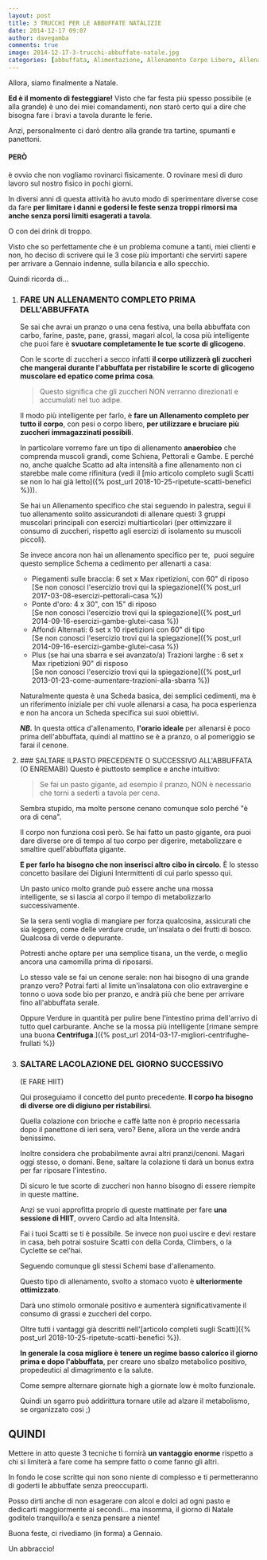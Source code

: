```yaml
---
layout: post
title: 3 TRUCCHI PER LE ABBUFFATE NATALIZIE
date: 2014-12-17 09:07
author: davegamba
comments: true
image: 2014-12-17-3-trucchi-abbuffate-natale.jpg
categories: [abbuffata, Alimentazione, Allenamento Corpo Libero, Allenamento dimagrante, associazioni alimentari, cenone, come mangiare, Dieta, digestione, Digiuno, Dimagrire, Dimagrire, ferie, feste, ingrassare, intermittente, natale, pasqua, sgarri, sgarro, vacanze]
---
```


Allora, siamo finalmente a Natale.

**Ed è il momento di festeggiare!** Visto che far festa più spesso possibile (e alla grande) è uno dei miei comandamenti, non starò certo qui a dire che bisogna fare i bravi a tavola durante le ferie.

Anzi, personalmente ci darò dentro alla grande tra tartine, spumanti e panettoni.

#### PERÒ

è ovvio che non vogliamo rovinarci fisicamente. O rovinare mesi di duro lavoro sul nostro fisico in pochi giorni.

In diversi anni di questa attività ho avuto modo di sperimentare diverse cose da fare **per limitare i danni e godersi le feste senza troppi rimorsi ma anche senza porsi limiti esagerati a tavola**.

O con dei drink di troppo.

Visto che so perfettamente che è un problema comune a tanti, miei clienti e non, ho deciso di scrivere qui le 3 cose più importanti che servirti sapere per arrivare a Gennaio indenne, sulla bilancia e allo specchio.

Quindi ricorda di...

1.	### FARE UN ALLENAMENTO COMPLETO PRIMA DELL'ABBUFFATA
	Se sai che avrai un pranzo o una cena festiva, una bella abbuffata con carbo, farine, paste, pane, grassi, magari alcol, la cosa più intelligente che puoi fare è **svuotare completamente le tue scorte di glicogeno**.
	
	Con le scorte di zuccheri a secco infatti **il corpo utilizzerà gli zuccheri che mangerai durante l'abbuffata per ristabilire le scorte di glicogeno muscolare ed epatico come prima cosa**.
	
	> Questo significa che gli zuccheri NON verranno direzionati e accumulati nel tuo adipe.
	
	Il modo più intelligente per farlo, è **fare un Allenamento completo per tutto il corpo**, con pesi o corpo libero, **per utilizzare e bruciare più zuccheri immagazzinati possibili**.
	
	In particolare vorremo fare un tipo di allenamento **anaerobico** che comprenda muscoli grandi, come Schiena, Pettorali e Gambe. E perché no, anche qualche Scatto ad alta intensità a fine allenamento non ci starebbe male come rifinitura (vedi il [mio articolo completo sugli Scatti se non lo hai già letto]({% post_url 2018-10-25-ripetute-scatti-benefici %})).
	
	Se hai un Allenamento specifico che stai seguendo in palestra, segui il tuo allenamento solito assicurandoti di allenare questi 3 gruppi muscolari principali con esercizi multiarticolari (per ottimizzare il consumo di zuccheri, rispetto agli esercizi di isolamento su muscoli piccoli).
	
	Se invece ancora non hai un allenamento specifico per te,  puoi seguire questo semplice Schema a cedimento per allenarti a casa:
	-	Piegamenti sulle braccia: 6 set x Max ripetizioni, con 60" di riposo
		[Se non conosci l'esercizio trovi qui la spiegazione]({% post_url 2017-03-08-esercizi-pettorali-casa %})
	-	Ponte d'oro: 4 x 30", con 15" di riposo  
		[Se non conosci l'esercizio trovi qui la spiegazione]({% post_url 2014-09-16-esercizi-gambe-glutei-casa %})
	-	Affondi Alternati: 6 set x 10 ripetizioni con 60" di tipo  
		[Se non conosci l'esercizio trovi qui la spiegazione]({% post_url 2014-09-16-esercizi-gambe-glutei-casa %})
	-	Plus (se hai una sbarra e sei avanzato/a) Trazioni larghe : 6 set x Max ripetizioni 90" di risposo  
		[Se non conosci l'esercizio trovi qui la spiegazione]({% post_url 2013-01-23-come-aumentare-trazioni-alla-sbarra %})

	Naturalmente questa è una Scheda basica, dei semplici cedimenti, ma è un riferimento iniziale per chi vuole allenarsi a casa, ha poca esperienza e non ha ancora un Scheda specifica sui suoi obiettivi.
	
	_**NB.**_ In questa ottica d'allenamento, **l'orario ideale** per allenarsi è poco prima dell'abbuffata, quindi al mattino se è a pranzo, o al pomeriggio se farai il cenone.
2.	### SALTARE ILPASTO PRECEDENTE O SUCCESSIVO ALL'ABBUFFATA (O ENREMABI)
	Questo è piuttosto semplice e anche intuitivo:
	
	> Se fai un pasto gigante, ad esempio il pranzo, NON è necessario che torni a sederti a tavola per cena.
	
	Sembra stupido, ma molte persone cenano comunque solo perché "è ora di cena".
	
	Il corpo non funziona così però. Se hai fatto un pasto gigante, ora puoi dare diverse ore di tempo al tuo corpo per digerire, metabolizzare e smaltire quell'abbuffata gigante.
	
	**E per farlo ha bisogno che non inserisci altro cibo in circolo**. È lo stesso concetto basilare dei Digiuni Intermittenti di cui parlo spesso qui.
	
	Un pasto unico molto grande può essere anche una mossa intelligente, se si lascia al corpo il tempo di metabolizzarlo successivamente.
	
	Se la sera senti voglia di mangiare per forza qualcosina, assicurati che sia leggero, come delle verdure crude, un'insalata o dei frutti di bosco. Qualcosa di verde o depurante.
	
	Potresti anche optare per una semplice tisana, un the verde, o meglio ancora una camomilla prima di riposarsi.
	
	Lo stesso vale se fai un cenone serale: non hai bisogno di una grande pranzo vero? Potrai farti al limite un'insalatona con olio extravergine e tonno o uova sode bio per pranzo, e andrà più che bene per arrivare fino all'abbuffata serale.
	
	Oppure Verdure in quantità per pulire bene l'intestino prima dell'arrivo di tutto quel carburante. Anche se la mossa più intelligente [rimane sempre una buona **Centrifuga**.]({% post_url 2014-03-17-migliori-centrifughe-frullati %})
3.	### SALTARE LACOLAZIONE DEL GIORNO SUCCESSIVO
	(E FARE HIIT)
	
	Qui proseguiamo il concetto del punto precedente. **Il corpo ha bisogno di diverse ore di digiuno per ristabilirsi**.
	
	Quella colazione con brioche e caffè latte non è proprio necessaria dopo il panettone di ieri sera, vero? Bene, allora un the verde andrà benissimo.
	
	Inoltre considera che probabilmente avrai altri pranzi/cenoni. Magari oggi stesso, o domani. Bene, saltare la colazione ti darà un bonus extra per far riposare l'intestino.

	Di sicuro le tue scorte di zuccheri non hanno bisogno di essere riempite in queste mattine.
	
	Anzi se vuoi approfitta proprio di queste mattinate per fare **una sessione di HIIT**, ovvero Cardio ad alta Intensità.
	
	Fai i tuoi Scatti se ti è possibile. Se invece non puoi uscire e devi restare in casa, beh potrai sostuire Scatti con della Corda, Climbers, o la Cyclette se cel'hai.
	
	Seguendo comunque gli stessi Schemi base d'allenamento.
	
	Questo tipo di allenamento, svolto a stomaco vuoto è **ulteriormente ottimizzato**.
	
	Darà uno stimolo ormonale positivo e aumenterà significativamente il consumo di grassi e zuccheri del corpo.
	
	Oltre tutti i vantaggi già descritti nell'[articolo completi sugli Scatti]({% post_url 2018-10-25-ripetute-scatti-benefici %}).
	
	**In generale la cosa migliore è tenere un regime basso calorico il giorno prima e dopo l'abbuffata**, per creare uno sbalzo metabolico positivo, propedeutici al dimagrimento e la salute.
	
	Come sempre alternare giornate high a giornate low è molto funzionale.
	
	Quindi un sgarro può addirittura tornare utile ad alzare il metabolismo, se organizzato cosi ;)

QUINDI
------

Mettere in atto queste 3 tecniche ti fornirà **un vantaggio enorme** rispetto a chi si limiterà a fare come ha sempre fatto o come fanno gli altri.

In fondo le cose scritte qui non sono niente di complesso e ti permetteranno di goderti le abbuffate senza preoccuparti.

Posso dirti anche di non esagerare con alcol e dolci ad ogni pasto e dedicarti maggiormente ai secondi... ma insomma, il giorno di Natale goditelo tranquillo/a e senza pensare a niente!

Buona feste, ci rivediamo (in forma) a Gennaio.

Un abbraccio!